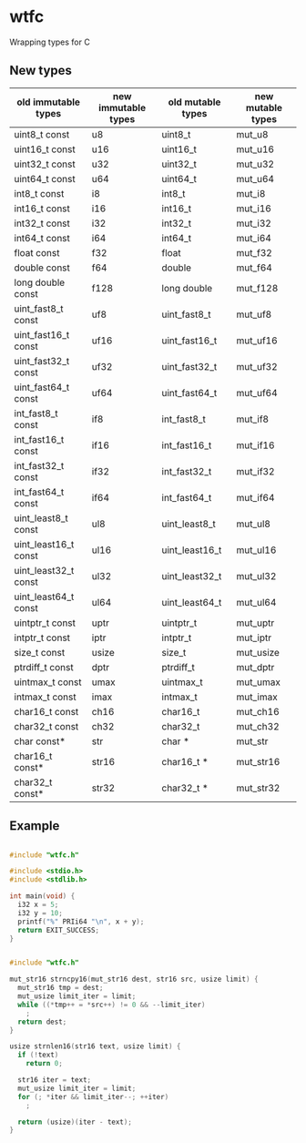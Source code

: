 # wtfc

Wrapping types for C

## New types

| old immutable types  | new immutable types | old mutable types | new mutable types |
| -------------------- | ------------------- | ----------------- | ----------------- |
| uint8_t const        | u8                  | uint8_t           | mut_u8            |
| uint16_t const       | u16                 | uint16_t          | mut_u16           |
| uint32_t const       | u32                 | uint32_t          | mut_u32           |
| uint64_t const       | u64                 | uint64_t          | mut_u64           |
| int8_t const         | i8                  | int8_t            | mut_i8            |
| int16_t const        | i16                 | int16_t           | mut_i16           |
| int32_t const        | i32                 | int32_t           | mut_i32           |
| int64_t const        | i64                 | int64_t           | mut_i64           |
| float const          | f32                 | float             | mut_f32           |
| double const         | f64                 | double            | mut_f64           |
| long double const    | f128                | long double       | mut_f128          |
| uint_fast8_t const   | uf8                 | uint_fast8_t      | mut_uf8           |
| uint_fast16_t const  | uf16                | uint_fast16_t     | mut_uf16          |
| uint_fast32_t const  | uf32                | uint_fast32_t     | mut_uf32          |
| uint_fast64_t const  | uf64                | uint_fast64_t     | mut_uf64          |
| int_fast8_t const    | if8                 | int_fast8_t       | mut_if8           |
| int_fast16_t const   | if16                | int_fast16_t      | mut_if16          |
| int_fast32_t const   | if32                | int_fast32_t      | mut_if32          |
| int_fast64_t const   | if64                | int_fast64_t      | mut_if64          |
| uint_least8_t const  | ul8                 | uint_least8_t     | mut_ul8           |
| uint_least16_t const | ul16                | uint_least16_t    | mut_ul16          |
| uint_least32_t const | ul32                | uint_least32_t    | mut_ul32          |
| uint_least64_t const | ul64                | uint_least64_t    | mut_ul64          |
| uintptr_t const      | uptr                | uintptr_t         | mut_uptr          |
| intptr_t const       | iptr                | intptr_t          | mut_iptr          |
| size_t const         | usize               | size_t            | mut_usize         |
| ptrdiff_t const      | dptr                | ptrdiff_t         | mut_dptr          |
| uintmax_t const      | umax                | uintmax_t         | mut_umax          |
| intmax_t const       | imax                | intmax_t          | mut_imax          |
| char16_t const       | ch16                | char16_t          | mut_ch16          |
| char32_t const       | ch32                | char32_t          | mut_ch32          |
| char const\*         | str                 | char \*           | mut_str           |
| char16_t const\*     | str16               | char16_t \*       | mut_str16         |
| char32_t const\*     | str32               | char32_t \*       | mut_str32         |

## Example

```c

#include "wtfc.h"

#include <stdio.h>
#include <stdlib.h>

int main(void) {
  i32 x = 5;
  i32 y = 10;
  printf("%" PRIi64 "\n", x + y);
  return EXIT_SUCCESS;
}

```

```c

#include "wtfc.h"

mut_str16 strncpy16(mut_str16 dest, str16 src, usize limit) {
  mut_str16 tmp = dest;
  mut_usize limit_iter = limit;
  while ((*tmp++ = *src++) != 0 && --limit_iter)
    ;
  return dest;
}

usize strnlen16(str16 text, usize limit) {
  if (!text)
    return 0;

  str16 iter = text;
  mut_usize limit_iter = limit;
  for (; *iter && limit_iter--; ++iter)
    ;

  return (usize)(iter - text);
}

```
